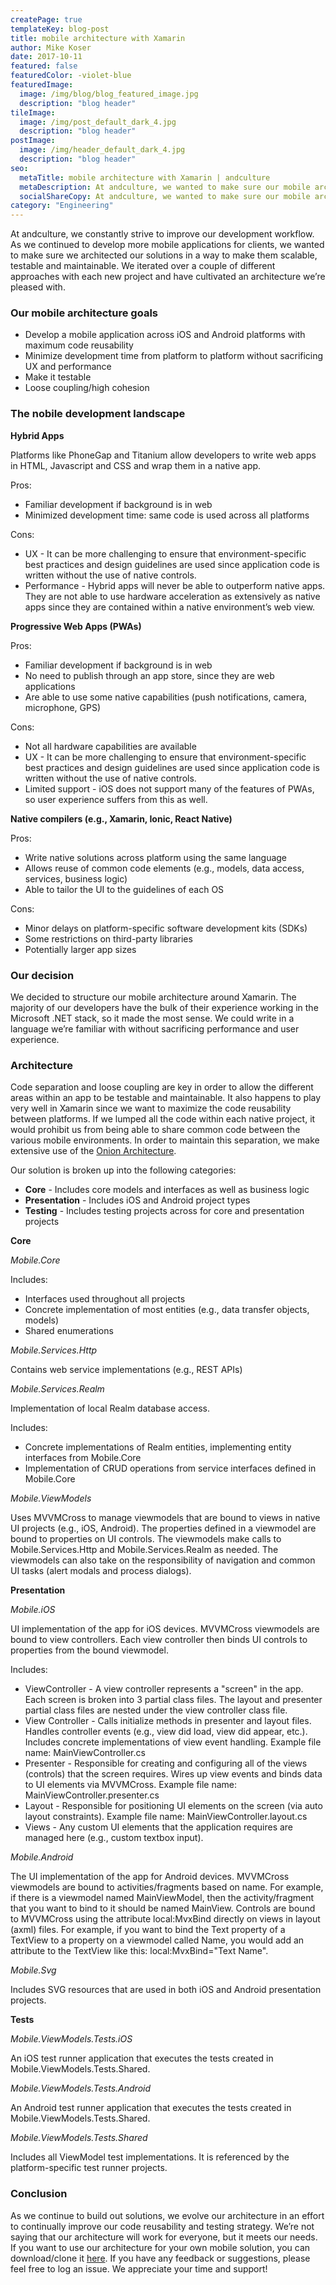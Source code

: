 ```yaml
---
createPage: true
templateKey: blog-post
title: mobile architecture with Xamarin
author: Mike Koser
date: 2017-10-11
featured: false
featuredColor: -violet-blue
featuredImage:
  image: /img/blog/blog_featured_image.jpg
  description: "blog header"
tileImage:
  image: /img/post_default_dark_4.jpg
  description: "blog header"
postImage:
  image: /img/header_default_dark_4.jpg
  description: "blog header"
seo:
  metaTitle: mobile architecture with Xamarin | andculture
  metaDescription: At andculture, we wanted to make sure our mobile architecture was scalable, testable and maintainable. We decided to go with Xamarin.
  socialShareCopy: At andculture, we wanted to make sure our mobile architecture was scalable, testable and maintainable. We decided to go with Xamarin.
category: "Engineering"
---
```

At andculture, we constantly strive to improve our development workflow. As we continued to develop more mobile applications for clients, we wanted to make sure we architected our solutions in a way to make them scalable, testable and maintainable. We iterated over a couple of different approaches with each new project and have cultivated an architecture we’re pleased with.

### Our mobile architecture goals
* Develop a mobile application across iOS and Android platforms with maximum code reusability
* Minimize development time from platform to platform without sacrificing UX and performance
* Make it testable
* Loose coupling/high cohesion

### The nobile development landscape

**Hybrid Apps**

Platforms like PhoneGap and Titanium allow developers to write web apps in HTML, Javascript and CSS and wrap them in a native app.

Pros:

* Familiar development if background is in web
* Minimized development time: same code is used across all platforms

Cons:

* UX - It can be more challenging to ensure that environment-specific best practices and design guidelines are used since application code is written without the use of native controls.
* Performance - Hybrid apps will never be able to outperform native apps. They are not able to use hardware acceleration as extensively as native apps since they are contained within a native environment’s web view.

**Progressive Web Apps (PWAs)**

Pros:

* Familiar development if background is in web
* No need to publish through an app store, since they are web applications
* Are able to use some native capabilities (push notifications, camera, microphone, GPS)

Cons:

* Not all hardware capabilities are available
* UX - It can be more challenging to ensure that environment-specific best practices and design guidelines are used since application code is written without the use of native controls.
* Limited support - iOS does not support many of the features of PWAs, so user experience suffers from this as well.

**Native compilers (e.g., Xamarin, Ionic, React Native)**

Pros:

* Write native solutions across platform using the same language
* Allows reuse of common code elements (e.g., models, data access, services, business logic)
* Able to tailor the UI to the guidelines of each OS

Cons:

* Minor delays on platform-specific software development kits (SDKs)
* Some restrictions on third-party libraries
* Potentially larger app sizes

### Our decision

We decided to structure our mobile architecture around Xamarin. The majority of our developers have the bulk of their experience working in the Microsoft .NET stack, so it made the most sense. We could write in a language we’re familiar with without sacrificing performance and user experience.

### Architecture

Code separation and loose coupling are key in order to allow the different areas within an app to be testable and maintainable. It also happens to play very well in Xamarin since we want to maximize the code reusability between platforms. If we lumped all the code within each native project, it would prohibit us from being able to share common code between the various mobile environments. In order to maintain this separation, we make extensive use of the [Onion Architecture](http://jeffreypalermo.com/blog/the-onion-architecture-part-1/).

Our solution is broken up into the following categories:

* **Core** - Includes core models and interfaces as well as business logic
* **Presentation** - Includes iOS and Android project types
* **Testing** - Includes testing projects across for core and presentation projects

**Core**

*Mobile.Core*

Includes:

* Interfaces used throughout all projects
* Concrete implementation of most entities (e.g., data transfer objects, models)
* Shared enumerations

*Mobile.Services.Http*

Contains web service implementations (e.g., REST APIs)

*Mobile.Services.Realm*

Implementation of local Realm database access.

Includes:

* Concrete implementations of Realm entities, implementing entity interfaces from Mobile.Core
* Implementation of CRUD operations from service interfaces defined in Mobile.Core

*Mobile.ViewModels*

Uses MVVMCross to manage viewmodels that are bound to views in native UI projects (e.g., iOS, Android). The properties defined in a viewmodel are bound to properties on UI controls. The viewmodels make calls to Mobile.Services.Http and Mobile.Services.Realm as needed. The viewmodels can also take on the responsibility of navigation and common UI tasks (alert modals and process dialogs).

**Presentation**

*Mobile.iOS*

UI implementation of the app for iOS devices. MVVMCross viewmodels are bound to view controllers. Each view controller then binds UI controls to properties from the bound viewmodel.

Includes:

* ViewController - A view controller represents a "screen" in the app. Each screen is broken into 3 partial class files. The layout and presenter partial class files are nested under the view controller class file.
* View Controller - Calls initialize methods in presenter and layout files. Handles controller events (e.g., view did load, view did appear, etc.). Includes concrete implementations of view event handling. Example file name: MainViewController.cs
* Presenter - Responsible for creating and configuring all of the views (controls) that the screen requires. Wires up view events and binds data to UI elements via MVVMCross. Example file name: MainViewController.presenter.cs
* Layout - Responsible for positioning UI elements on the screen (via auto layout constraints). Example file name: MainViewController.layout.cs
* Views - Any custom UI elements that the application requires are managed here (e.g., custom textbox input).

*Mobile.Android*

The UI implementation of the app for Android devices. MVVMCross viewmodels are bound to activities/fragments based on name. For example, if there is a viewmodel named MainViewModel, then the activity/fragment that you want to bind to it should be named MainView. Controls are bound to MVVMCross using the attribute local:MvxBind directly on views in layout (axml) files. For example, if you want to bind the Text property of a TextView to a property on a viewmodel called Name, you would add an attribute to the TextView like this: local:MvxBind="Text Name".

*Mobile.Svg*

Includes SVG resources that are used in both iOS and Android presentation projects.

**Tests**

*Mobile.ViewModels.Tests.iOS*

An iOS test runner application that executes the tests created in Mobile.ViewModels.Tests.Shared.

*Mobile.ViewModels.Tests.Android*

An Android test runner application that executes the tests created in Mobile.ViewModels.Tests.Shared.

*Mobile.ViewModels.Tests.Shared*

Includes all ViewModel test implementations. It is referenced by the platform-specific test runner projects.

### Conclusion
As we continue to build out solutions, we evolve our architecture in an effort to continually improve our code reusability and testing strategy. We’re not saying that our architecture will work for everyone, but it meets our needs. If you want to use our architecture for your own mobile solution, you can download/clone it [here](https://github.com/AndcultureCode/Xamarin-Architecture). If you have any feedback or suggestions, please feel free to log an issue. We appreciate your time and support!